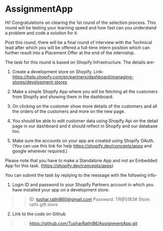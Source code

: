 # AssignmentApp

Hi! Congratulations on clearing the 1st round of the selection process. This round will be testing your learning speed and how fast can you understand a problem and code a solution for it.	

Post this round, there will be a final round of interview with the Technical lead after which you will be offered a full-time intern position which can further result into a Placement Offer at the end of the internship.

The task for this round is based on Shopify Infrastructure. The details are-

1. Create a development store on Shopify. Link- https://help.shopify.com/en/partners/dashboard/managing-stores/development-stores

2. Make a simple Shopify App where you will be fetching all the customers from Shopify and showing them in the dashboard.

3. On clicking on the customer show more details of the customers and all the orders of the customers and more on the new page.

4. You should be able to edit customer data using Shopify Api on the detail page in our dashboard and it should reflect in Shopify and our database too.

 5. Make sure the accounts on your app are created using Shopify OAuth. (You can use this link for help https://shopify.dev/concepts/apps and google wherever required.)

Please note that you have to make a Standalone App and not an Embedded App for this task. (https://shopify.dev/concepts/apps)

You can submit the task by replying to the message with the following info-
1. Login ID and password to your Shopify Partners account in which you have installed your app on a development store.
>> ID: tushar.rathi860@gmail.com
>> Password: TR@5183#
>> Store: rathi gift store
2. Link to the code on Github
>> https://github.com/TusharRathi86/AssignmentApp.git
